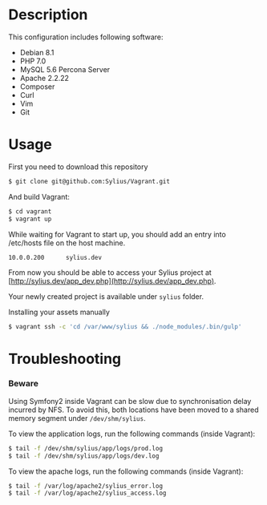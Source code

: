 # Description
This configuration includes following software:

* Debian 8.1
* PHP 7.0
* MySQL 5.6 Percona Server
* Apache 2.2.22
* Composer
* Curl
* Vim
* Git

# Usage

First you need to download this repository
```bash
$ git clone git@github.com:Sylius/Vagrant.git
```

And build Vagrant:
```bash
$ cd vagrant
$ vagrant up
```

While waiting for Vagrant to start up, you should add an entry into /etc/hosts file on the host machine.

```
10.0.0.200      sylius.dev
```

From now you should be able to access your Sylius project at [http://sylius.dev/app_dev.php](http://sylius.dev/app_dev.php).

Your newly created project is available under `sylius` folder.

Installing your assets manually

```bash
$ vagrant ssh -c 'cd /var/www/sylius && ./node_modules/.bin/gulp'
```

# Troubleshooting

### Beware

Using Symfony2 inside Vagrant can be slow due to synchronisation delay incurred by NFS. To avoid this, both locations have been moved to a shared memory segment under ``/dev/shm/sylius``.

To view the application logs, run the following commands (inside Vagrant):

```bash
$ tail -f /dev/shm/sylius/app/logs/prod.log
$ tail -f /dev/shm/sylius/app/logs/dev.log
```

To view the apache logs, run the following commands (inside Vagrant):

```bash
$ tail -f /var/log/apache2/sylius_error.log
$ tail -f /var/log/apache2/sylius_access.log
```
